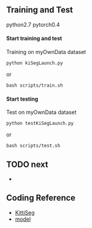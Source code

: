 ## Training and Test
python2.7 pytorch0.4

#### Start training and test
Training on myOwnData dataset
```
python kiSegLaunch.py
```
or
```
bash scripts/train.sh
```

#### Start testing
Test on myOwnData dataset
```
python testKiSegLaunch.py
```
or
```
bash scripts/test.sh
```

## TODO next
+ 
## Coding Reference
+ [KittiSeg](https://github.com/MarvinTeichmann/KittiSeg#kittiseg)
+ [model](百度网盘->工作->测试数据->KittiSegModel.tar.gz)
